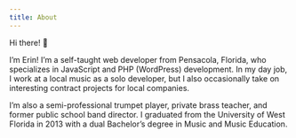 ```yaml
---
title: About
---
```


<script lang="ts">
  import Button from '$lib/Button.svelte'
</script>

Hi there! 👋

I’m Erin! I’m a self-taught web developer from Pensacola, Florida, who specializes in JavaScript
and PHP (WordPress) development. In my day job, I work at a local music as a solo developer, but
I also occasionally take on interesting contract projects for local companies.

I’m also a semi-professional trumpet player, private brass teacher, and former public school
band director. I graduated from the University of West Florida in 2013 with a dual Bachelor’s
degree in Music and Music Education.

